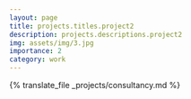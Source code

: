 ```yaml
---
layout: page
title: projects.titles.project2
description: projects.descriptions.project2
img: assets/img/3.jpg
importance: 2
category: work
---
```


{% translate_file _projects/consultancy.md %}
